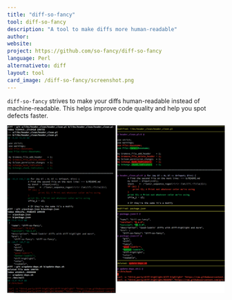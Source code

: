 ```yaml
---
title: "diff-so-fancy"
tool: diff-so-fancy
description: "A tool to make diffs more human-readable"
author:
website:
project: https://github.com/so-fancy/diff-so-fancy
language: Perl
alternativeto: diff
layout: tool
card_image: /diff-so-fancy/screenshot.png
---
```


`diff-so-fancy` strives to make your diffs human-readable instead of
machine-readable. This helps improve code quality and help you spot defects
faster.

![Comparison](comparison.png)
